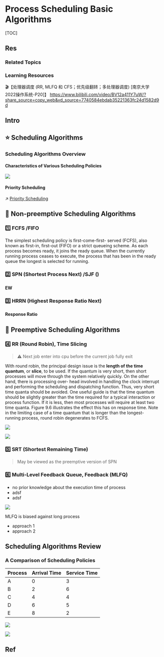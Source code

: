 # Process Scheduling Basic Algorithms

[TOC]



## Res
### Related Topics


### Learning Resources
🎬【处理器调度 (RR, MLFQ 和 CFS；优先级翻转；多处理器调度) [南京大学2022操作系统-P20]】 https://www.bilibili.com/video/BV12a411Y7uW/?share_source=copy_web&vd_source=7740584ebdab35221363fc24d1582d9d



## Intro



## ⭐️ Scheduling Algorithms
### Scheduling Algorithms Overview
#### Characteristics of Various Scheduling Policies
![](../../../../../../../../../Assets/Pics/Screenshot%202023-05-18%20at%202.36.09%20PM.png)
#### Priority Scheduling
↗ [Priority Scheduling](../Uniprocessor%20Scheduling/Priority%20Scheduling.md)



## 🎯 Non-preemptive Scheduling Algorithms
### 1️⃣ FCFS /FIFO
The simplest scheduling policy is first-come-first- served (FCFS), also known as first-in, first-out (FIFO) or a strict queueing scheme. As each process becomes ready, it joins the ready queue. When the currently running process ceases to execute, the process that has been in the ready queue the longest is selected for running.


### 2️⃣ SPN (Shortest Process Next) /SJF ()
#### EW


### 3️⃣ HRRN (Highest Response Ratio Next)
#### Response Ratio



## 🎯 Preemptive Scheduling Algorithms
### 4️⃣ RR (Round Robin), Time Slicing

> ⚠ Next job enter into cpu before the current job fully exit

With round robin, the principal design issue is the **length of the time quantum**, or **slice**, to be used. If the quantum is very short, then short processes will move through the system relatively quickly. On the other hand, there is processing over- head involved in handling the clock interrupt and performing the scheduling and dispatching function. Thus, very short time quanta should be avoided. One useful guide is that the time quantum should be slightly greater than the time required for a typical interaction or process function. If it is less, then most processes will require at least two time quanta. Figure 9.6 illustrates the effect this has on response time. Note in the limiting case of a time quantum that is longer than the longest-running process, round robin degenerates to FCFS.

![](../../../../../../../../../Assets/Pics/Screenshot%202023-05-18%20at%204.08.21%20PM.png)

![](../../../../../../../../../Assets/Pics/Screenshot%202023-05-18%20at%204.13.03%20PM.png)


### 5️⃣ SRT (Shortest Remaining Time)
> May be viewed as the preemptive version of SPN


### 6️⃣ Multi-Level Feedback Queue, Feedback (MLFQ)
- no prior knowledge about the execution time of process
- adsf
- adsf

![](../../../../../../../../../Assets/Pics/Screenshot%202023-05-18%20at%204.13.47%20PM.png)

MLFQ is biased against long process
- approach 1
- approach 2



## Scheduling Algorithms Review
### A Comparison of Scheduling Policies

| Process | Arrival Time | Service Time |
| - | - | - |
| A | 0 | 3 |
| B | 2 | 6 |
| C | 4 | 4 |
| D | 6 | 5 |
| E | 8 | 2 |

![](../../../../../../../../../Assets/Pics/Screenshot%202023-05-18%20at%202.41.22%20PM.png)

![](../../../../../../../../../Assets/Pics/Screenshot%202023-05-18%20at%203.22.49%20PM.png)



## Ref
[高响应比优先调度算法（HRRN）例题详解 | CSDN]: https://blog.csdn.net/weixin_43347550/article/details/105096046


